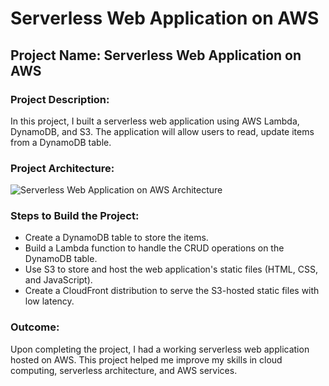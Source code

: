 # Serverless Web Application on AWS

## Project Name: Serverless Web Application on AWS

### Project Description:

In this project, I built a serverless web application using AWS Lambda, DynamoDB, and S3. The application will allow users to read, update items from a DynamoDB table.

### Project Architecture:

![Serverless Web Application on AWS Architecture](https://user-images.githubusercontent.com/66474973/228492073-5cd3d975-3439-4ce4-b109-fb33997df3c3.png)

### Steps to Build the Project:

* Create a DynamoDB table to store the items. 
* Build a Lambda function to handle the CRUD operations on the DynamoDB table. 
* Use S3 to store and host the web application's static files (HTML, CSS, and JavaScript). 
* Create a CloudFront distribution to serve the S3-hosted static files with low latency. 

### Outcome:

Upon completing the project, I had a working serverless web application hosted on AWS.
This project helped me improve my skills in cloud computing, serverless architecture, and AWS services.
